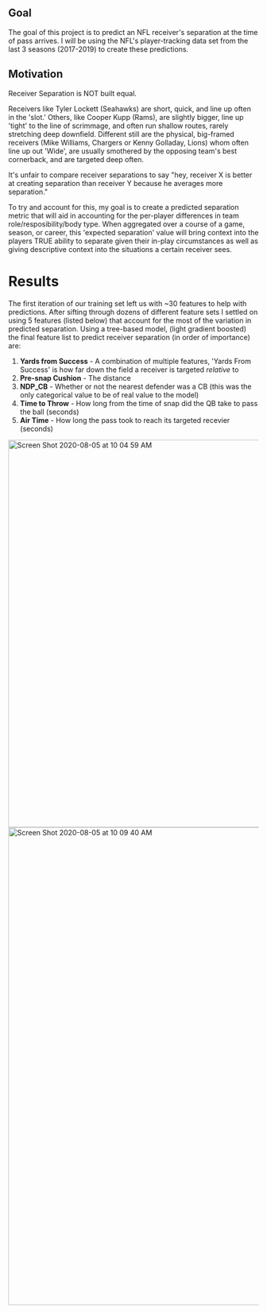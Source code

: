 ## Goal

The goal of this project is to predict an NFL receiver's separation at the time of pass arrives. I will be using the NFL's player-tracking data set from the last 3 seasons (2017-2019) to create these predictions.

## Motivation

Receiver Separation is NOT built equal.

Receivers like Tyler Lockett (Seahawks) are short, quick, and line up often in the 'slot.' Others, like Cooper Kupp (Rams), are slightly bigger, line up 'tight' to the line of scrimmage, and often run shallow routes, rarely stretching deep downfield. Different still are the physical, big-framed receivers (Mike Williams, Chargers or Kenny Golladay, Lions) whom often line up out 'Wide',  are usually smothered by the opposing team's best cornerback, and are targeted deep often. 

It's unfair to compare receiver separations to say "hey, receiver X is better at creating separation than receiver Y because he averages more separation." 

To try and account for this, my goal is to create a predicted separation metric that will aid in accounting for the per-player differences in team role/resposibility/body type. When aggregated over a course of a game, season, or career, this 'expected separation' value will bring context into the players TRUE ability to separate given their in-play circumstances as well as giving descriptive context into the situations a certain receiver sees. 

# Results

The first iteration of our training set left us with ~30 features to help with predictions. After sifting through dozens of different feature sets I settled on using 5 features (listed below) that account for the most of the variation in predicted separation. Using a tree-based model, (light gradient boosted) the final feature list to predict receiver separation (in order of importance) are:

  1. **Yards from Success** - A combination of multiple features, 'Yards From Success' is how far down the field a receiver is targeted *relative* to 
  2. **Pre-snap Cushion** - The distance
  3. **NDP_CB** - Whether or not the nearest defender was a CB (this was the only categorical value to be of real value to the model)
  4. **Time to Throw** - How long from the time of snap did the QB take to pass the ball (seconds)
  5. **Air Time** - How long the pass took to reach its targeted recevier (seconds)

<img width="780" alt="Screen Shot 2020-08-05 at 10 04 59 AM" src="https://user-images.githubusercontent.com/66449877/89442771-3d821e00-d704-11ea-9ec2-4d57d9f6fb7d.png">

<img width="962" alt="Screen Shot 2020-08-05 at 10 09 40 AM" src="https://user-images.githubusercontent.com/66449877/89442790-42df6880-d704-11ea-971b-e71fb81b564f.png">
